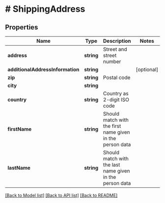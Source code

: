 # # ShippingAddress

## Properties

Name | Type | Description | Notes
------------ | ------------- | ------------- | -------------
**address** | **string** | Street and street number |
**additionalAddressInformation** | **string** |  | [optional]
**zip** | **string** | Postal code |
**city** | **string** |  |
**country** | **string** | Country as 2-digit ISO code |
**firstName** | **string** | Should match with the first name given in the person data |
**lastName** | **string** | Should match with the last name given in the person data |

[[Back to Model list]](../../README.md#models) [[Back to API list]](../../README.md#endpoints) [[Back to README]](../../README.md)

